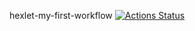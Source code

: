 hexlet-my-first-workflow
[![Actions Status](https://github.com/HKreoin/hexlet-my-first-workflow/actions/workflows/hello-world.yml/badge.svg)](https://github.com/HKreoin/hexlet-my-first-workflow/actions)
